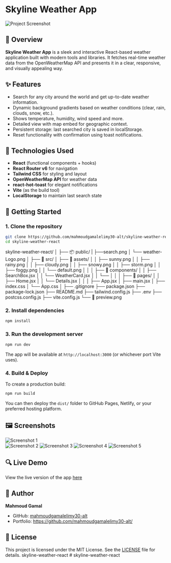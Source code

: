 # Skyline Weather App

![Project Screenshot](./preview.png)

## 🧭 Overview

**Skyline Weather App** is a sleek and interactive React-based weather application built with modern tools and libraries. It fetches real-time weather data from the OpenWeatherMap API and presents it in a clear, responsive, and visually appealing way.

## ✨ Features

- Search for any city around the world and get up-to-date weather information.
- Dynamic background gradients based on weather conditions (clear, rain, clouds, snow, etc.).
- Shows temperature, humidity, wind speed and more.
- Detailed view with map embed for geographic context.
- Persistent storage: last searched city is saved in localStorage.
- Reset functionality with confirmation using toast notifications.

## 🚀 Technologies Used

- **React** (functional components + hooks)
- **React Router v6** for navigation
- **Tailwind CSS** for styling and layout
- **OpenWeatherMap API** for weather data
- **react-hot-toast** for elegant notifications
- **Vite** (as the build tool)
- **LocalStorage** to maintain last search state

## 📂 Getting Started

### 1. Clone the repository

```bash
git clone https://github.com/mahmoudgamalelimy30-alt/skyline-weather-react.git
cd skyline-weather-react
```

skyline-weather-react/
│
├── 📦 public/
| ├──search.png
│ └── weather-Logo.png
│
├── 📂 src/
│ ├── 📂 assets/
│ │ ├── sunny.png
│ │ ├── rainy.png
│ │ ├── cloudy.png
│ │ ├── snowy.png
│ │ ├── storm.png
│ │ ├── foggy.png
│ │ └── default.png
│ │
│ ├── 📂 components/
│ │ ├── SearchBox.jsx
│ │ └── WeatherCard.jsx
│ │ └──
│ │
│ ├── 📂 pages/
│ │ ├── Home.jsx
│ │ └── Details.jsx
│ │
│ ├── App.jsx
│ ├── main.jsx
│ ├── index.css
│ └── App.css
│
├── .gitignore
├── package.json
├── package-lock.json
├── README.md
├── tailwind.config.js
├── .env
├── postcss.config.js
├── vite.config.js
└── 📄 preview.png

### 2. Install dependencies

```bash
npm install
```

### 3. Run the development server

```bash
npm run dev
```

The app will be available at `http://localhost:3000` (or whichever port Vite uses).

### 4. Build & Deploy

To create a production build:

```bash
npm run build
```

You can then deploy the `dist/` folder to GitHub Pages, Netlify, or your preferred hosting platform.

## 🖼 Screenshots

![Screenshot 1](./screenshots/screen1.png)  
![Screenshot 2](./screenshots/screen2.png)
![Screenshot 3](./screenshots/screen3.png)
![Screenshot 4](./screenshots/screen4.png)
![Screenshot 5](./screenshots/screen5.png)

## 🔍 Live Demo

View the live version of the app [here](https://mahmoudgamalelimy30-alt.github.io/skyline-weather-react/)

## 👤 Author

**Mahmoud Gamal**

- GitHub: [mahmoudgamalelimy30-alt](https://github.com/mahmoudgamalelimy30-alt)
- Portfolio: https://github.com/mahmoudgamalelimy30-alt/

## 📄 License

This project is licensed under the MIT License. See the [LICENSE](./LICENSE) file for details. skyline-weather-react
#   s k y l i n e - w e a t h e r - r e a c t  
 